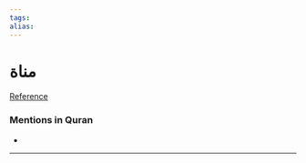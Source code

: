 ```yaml
---
tags: 
alias: 
---
```


# مناة

[Reference](https://corpus.quran.com/concept.jsp?id=manat)

### Mentions in Quran
- 

---


